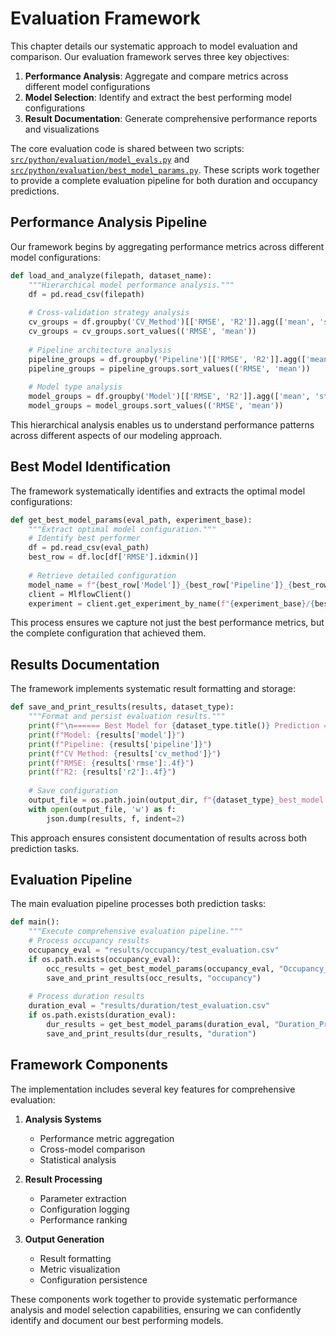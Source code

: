 # Evaluation Framework

This chapter details our systematic approach to model evaluation and comparison. Our evaluation framework serves three key objectives:

1. **Performance Analysis**: Aggregate and compare metrics across different model configurations
2. **Model Selection**: Identify and extract the best performing model configurations
3. **Result Documentation**: Generate comprehensive performance reports and visualizations

The core evaluation code is shared between two scripts: [`src/python/evaluation/model_evals.py`](https://github.com/adabwana/f24-m7550-final-project/blob/master/src/python/evaluation/model_evals.py) and [`src/python/evaluation/best_model_params.py`](https://github.com/adabwana/f24-m7550-final-project/blob/master/src/python/evaluation/best_model_params.py). These scripts work together to provide a complete evaluation pipeline for both duration and occupancy predictions.

## Performance Analysis Pipeline

Our framework begins by aggregating performance metrics across different model configurations:

```python
def load_and_analyze(filepath, dataset_name):
    """Hierarchical model performance analysis."""
    df = pd.read_csv(filepath)
    
    # Cross-validation strategy analysis
    cv_groups = df.groupby('CV_Method')[['RMSE', 'R2']].agg(['mean', 'std'])
    cv_groups = cv_groups.sort_values(('RMSE', 'mean'))
    
    # Pipeline architecture analysis
    pipeline_groups = df.groupby('Pipeline')[['RMSE', 'R2']].agg(['mean', 'std'])
    pipeline_groups = pipeline_groups.sort_values(('RMSE', 'mean'))
    
    # Model type analysis
    model_groups = df.groupby('Model')[['RMSE', 'R2']].agg(['mean', 'std'])
    model_groups = model_groups.sort_values(('RMSE', 'mean'))
```

This hierarchical analysis enables us to understand performance patterns across different aspects of our modeling approach.

## Best Model Identification

The framework systematically identifies and extracts the optimal model configurations:

```python
def get_best_model_params(eval_path, experiment_base):
    """Extract optimal model configuration."""
    # Identify best performer
    df = pd.read_csv(eval_path)
    best_row = df.loc[df['RMSE'].idxmin()]
    
    # Retrieve detailed configuration
    model_name = f"{best_row['Model']}_{best_row['Pipeline']}_{best_row['CV_Method']}"
    client = MlflowClient()
    experiment = client.get_experiment_by_name(f"{experiment_base}/{best_row['Model']}")
```

This process ensures we capture not just the best performance metrics, but the complete configuration that achieved them.

## Results Documentation

The framework implements systematic result formatting and storage:

```python
def save_and_print_results(results, dataset_type):
    """Format and persist evaluation results."""
    print(f"\n====== Best Model for {dataset_type.title()} Prediction ======")
    print(f"Model: {results['model']}")
    print(f"Pipeline: {results['pipeline']}")
    print(f"CV Method: {results['cv_method']}")
    print(f"RMSE: {results['rmse']:.4f}")
    print(f"R2: {results['r2']:.4f}")
    
    # Save configuration
    output_file = os.path.join(output_dir, f"{dataset_type}_best_model.json")
    with open(output_file, 'w') as f:
        json.dump(results, f, indent=2)
```

This approach ensures consistent documentation of results across both prediction tasks.

## Evaluation Pipeline

The main evaluation pipeline processes both prediction tasks:

```python
def main():
    """Execute comprehensive evaluation pipeline."""
    # Process occupancy results
    occupancy_eval = "results/occupancy/test_evaluation.csv"
    if os.path.exists(occupancy_eval):
        occ_results = get_best_model_params(occupancy_eval, "Occupancy_Pred")
        save_and_print_results(occ_results, "occupancy")
    
    # Process duration results
    duration_eval = "results/duration/test_evaluation.csv"
    if os.path.exists(duration_eval):
        dur_results = get_best_model_params(duration_eval, "Duration_Pred")
        save_and_print_results(dur_results, "duration")
```

## Framework Components

The implementation includes several key features for comprehensive evaluation:

1. **Analysis Systems**
   - Performance metric aggregation
   - Cross-model comparison
   - Statistical analysis

2. **Result Processing**
   - Parameter extraction
   - Configuration logging
   - Performance ranking

3. **Output Generation**
   - Result formatting
   - Metric visualization
   - Configuration persistence

These components work together to provide systematic performance analysis and model selection capabilities, ensuring we can confidently identify and document our best performing models.
